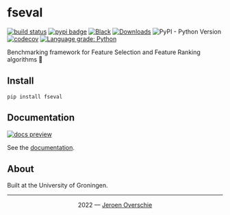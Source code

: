 # fseval

[![build status](https://github.com/dunnkers/fseval/actions/workflows/python-app.yml/badge.svg)](https://github.com/dunnkers/fseval/actions/workflows/python-app.yml) [![pypi badge](https://img.shields.io/pypi/v/fseval.svg?maxAge=3600)](https://pypi.org/project/fseval/) [![Black](https://img.shields.io/badge/code%20style-black-000000.svg)](https://github.com/psf/black) [![Downloads](https://pepy.tech/badge/fseval/month)](https://pepy.tech/project/fseval) ![PyPI - Python Version](https://img.shields.io/pypi/pyversions/fseval) [![codecov](https://codecov.io/gh/dunnkers/fseval/branch/master/graph/badge.svg?token=R5ZXH8UPCI)](https://codecov.io/gh/dunnkers/fseval) [![Language grade: Python](https://img.shields.io/lgtm/grade/python/g/dunnkers/fseval.svg?logo=lgtm&logoWidth=18)](https://lgtm.com/projects/g/dunnkers/fseval/context:python)

Benchmarking framework for Feature Selection and Feature Ranking algorithms 🚀

## Install

```shell
pip install fseval
```

## Documentation

[![docs preview](./website/static/img/docs-preview.png)](https://dunnkers.com/fseval)

See the [documentation](https://dunnkers.com/fseval).

## About
Built at the University of Groningen.

---

<p align="center">2022 — <a href="https://dunnkers.com/">Jeroen Overschie</a></p>